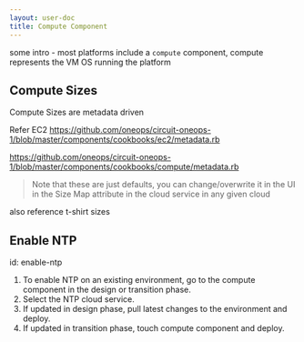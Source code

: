 ```yaml
---
layout: user-doc
title: Compute Component
---
```



some intro - most platforms include a `compute` component, compute represents the VM OS running the platform


## Compute Sizes

Compute Sizes are metadata driven

Refer EC2 https://github.com/oneops/circuit-oneops-1/blob/master/components/cookbooks/ec2/metadata.rb

https://github.com/oneops/circuit-oneops-1/blob/master/components/cookbooks/compute/metadata.rb

>Note that these are just defaults, you can change/overwrite it in the UI in the
Size Map attribute in the cloud service in any given cloud

also reference t-shirt sizes


## Enable NTP

id: enable-ntp


1. To enable NTP on an existing environment, go to the compute component in the design or transition phase.
2. Select the NTP cloud service.
3. If updated in design phase, pull latest changes to the environment and deploy.
4. If updated in transition phase, touch compute component and deploy.
